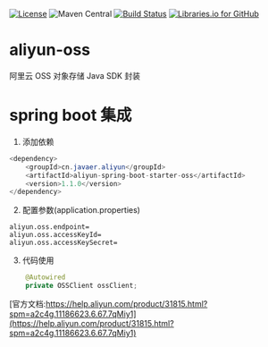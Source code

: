 [![License](https://img.shields.io/badge/License-Apache%202.0-blue.svg)](https://opensource.org/licenses/Apache-2.0)
![Maven Central](https://img.shields.io/maven-central/v/cn.javaer.aliyun/aliyun-spring-boot-starter-oss.svg)
[![Build Status](https://travis-ci.org/cn-src/aliyun-oss.svg?branch=master)](https://travis-ci.org/cn-src/aliyun-oss)
[![Libraries.io for GitHub](https://img.shields.io/librariesio/github/cn-src/aliyun-oss.svg)](https://libraries.io/github/cn-src/aliyun-oss)

# aliyun-oss
阿里云 OSS 对象存储 Java SDK 封装

# spring boot 集成
1. 添加依赖
```java
<dependency>
    <groupId>cn.javaer.aliyun</groupId>
    <artifactId>aliyun-spring-boot-starter-oss</artifactId>
    <version>1.1.0</version>
</dependency>
```

2. 配置参数(application.properties)
```
aliyun.oss.endpoint=
aliyun.oss.accessKeyId=
aliyun.oss.accessKeySecret=
```

3. 代码使用
```java
    @Autowired
    private OSSClient ossClient;
```

[官方文档:https://help.aliyun.com/product/31815.html?spm=a2c4g.11186623.6.67.7qMiy1](https://help.aliyun.com/product/31815.html?spm=a2c4g.11186623.6.67.7qMiy1)
